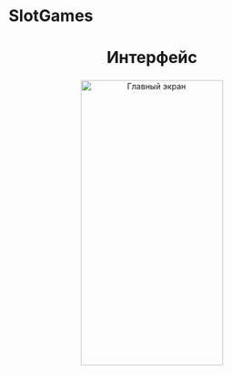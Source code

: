 # SlotGames
<div align="center">
	 <h1 align="center"><span class="tag">Интерфейс</span></h1>
 <h3 align="center"><span class="tag"</span></h3>

<image alt="Главный экран"
	title="Главный экран" width="250" height="500" src="/scrin/Screenshot_1.jpg">

</div>
